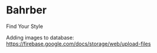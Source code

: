 # Bahrber
Find Your Style


Adding images to database: https://firebase.google.com/docs/storage/web/upload-files
